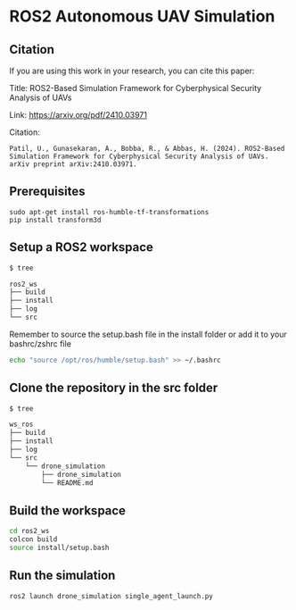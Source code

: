 # ROS2 Autonomous UAV Simulation

## Citation
If you are using this work in your research, you can cite this paper:

Title: ROS2-Based Simulation Framework for Cyberphysical Security Analysis of UAVs

Link: https://arxiv.org/pdf/2410.03971

Citation:
```
Patil, U., Gunasekaran, A., Bobba, R., & Abbas, H. (2024). ROS2-Based Simulation Framework for Cyberphysical Security Analysis of UAVs. arXiv preprint arXiv:2410.03971.
```
## Prerequisites
```
sudo apt-get install ros-humble-tf-transformations
pip install transform3d
```
## Setup a ROS2 workspace

```sh
$ tree

ros2_ws
├── build
├── install
├── log
└── src
```

Remember to source the setup.bash file in the install folder or add it to your bashrc/zshrc file

```sh
echo "source /opt/ros/humble/setup.bash" >> ~/.bashrc
```

## Clone the repository in the src folder

```sh
$ tree

ws_ros
├── build
├── install
├── log
└── src
    └── drone_simulation
        ├── drone_simulation
        └── README.md

```

## Build the workspace

```sh
cd ros2_ws
colcon build
source install/setup.bash
```

## Run the simulation

```sh
ros2 launch drone_simulation single_agent_launch.py
```
